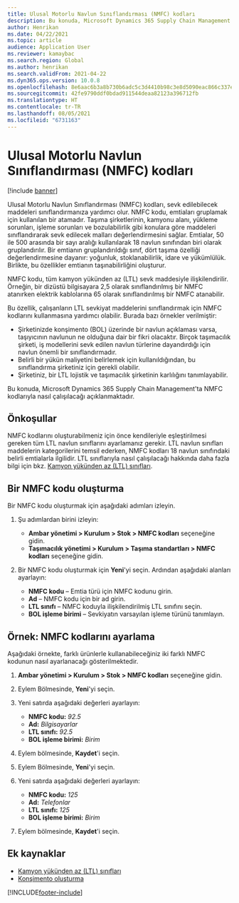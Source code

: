 ```yaml
---
title: Ulusal Motorlu Navlun Sınıflandırması (NMFC) kodları
description: Bu konuda, Microsoft Dynamics 365 Supply Chain Management'ta Ulusal Motorlu Navlun Sınıflandırması (NMFC) kodlarıyla nasıl çalışılacağı açıklanmaktadır
author: Henrikan
ms.date: 04/22/2021
ms.topic: article
audience: Application User
ms.reviewer: kamaybac
ms.search.region: Global
ms.author: henrikan
ms.search.validFrom: 2021-04-22
ms.dyn365.ops.version: 10.0.8
ms.openlocfilehash: 8e6aac6b3a8b730b6adc5c3d4410b98c3e8d5090eac866c337ed1d03409ba765
ms.sourcegitcommit: 42fe9790ddf0bdad911544deaa82123a396712fb
ms.translationtype: HT
ms.contentlocale: tr-TR
ms.lasthandoff: 08/05/2021
ms.locfileid: "6731163"
---
```

# <a name="national-motor-freight-classification-nmfc-codes"></a>Ulusal Motorlu Navlun Sınıflandırması (NMFC) kodları

[!include [banner](../includes/banner.md)]

Ulusal Motorlu Navlun Sınıflandırması (NMFC) kodları, sevk edilebilecek maddeleri sınıflandırmanıza yardımcı olur. NMFC kodu, emtiaları gruplamak için kullanılan bir atamadır. Taşıma şirketlerinin, kamyonu alanı, yükleme sorunları, işleme sorunları ve bozulabilirlik gibi konulara göre maddeleri sınıflandırarak sevk edilecek malları değerlendirmesini sağlar. Emtialar, 50 ile 500 arasında bir sayı aralığı kullanılarak 18 navlun sınıfından biri olarak gruplandırılır. Bir emtianın gruplandırıldığı sınıf, dört taşıma özelliği değerlendirmesine dayanır: yoğunluk, stoklanabilirlik, idare ve yükümlülük. Birlikte, bu özellikler emtianın taşınabilirliğini oluşturur.

NMFC kodu, tüm kamyon yükünden az (LTL) sevk maddesiyle ilişkilendirilir. Örneğin, bir dizüstü bilgisayara 2,5 olarak sınıflandırılmış bir NMFC atanırken elektrik kablolarına 65 olarak sınıflandırılmış bir NMFC atanabilir.

Bu özellik, çalışanların LTL sevkiyat maddelerini sınıflandırmak için NMFC kodlarını kullanmasına yardımcı olabilir. Burada bazı örnekler verilmiştir:

- Şirketinizde konşimento (BOL) üzerinde bir navlun açıklaması varsa, taşıyıcının navlunun ne olduğuna dair bir fikri olacaktır. Birçok taşımacılık şirketi, iş modellerini sevk edilen navlun türlerine dayandırdığı için navlun önemli bir sınıflandırmadır.
- Belirli bir yükün maliyetini belirlemek için kullanıldığından, bu sınıflandırma şirketiniz için gerekli olabilir.
- Şirketiniz, bir LTL lojistik ve taşımacılık şirketinin karlılığını tanımlayabilir.

Bu konuda, Microsoft Dynamics 365 Supply Chain Management'ta NMFC kodlarıyla nasıl çalışılacağı açıklanmaktadır.

## <a name="prerequisites"></a>Önkoşullar

NMFC kodlarını oluşturabilmeniz için önce kendileriyle eşleştirilmesi gereken tüm LTL navlun sınıflarını ayarlamanız gerekir. LTL navlun sınıfları maddelerin kategorilerini temsil ederken, NMFC kodları 18 navlun sınıfındaki belirli emtialarla ilgilidir. LTL sınıflarıyla nasıl çalışılacağı hakkında daha fazla bilgi için bkz. [Kamyon yükünden az (LTL) sınıfları](ltl-class.md).

## <a name="create-an-nmfc-code"></a>Bir NMFC kodu oluşturma

Bir NMFC kodu oluşturmak için aşağıdaki adımları izleyin.

1. Şu adımlardan birini izleyin:

    - **Ambar yönetimi \> Kurulum \> Stok \> NMFC kodları** seçeneğine gidin.
    - **Taşımacılık yönetimi \> Kurulum \> Taşıma standartları \> NMFC kodları** seçeneğine gidin.

1. Bir NMFC kodu oluşturmak için **Yeni**'yi seçin. Ardından aşağıdaki alanları ayarlayın:

    - **NMFC kodu** – Emtia türü için NMFC kodunu girin.
    - **Ad** – NMFC kodu için bir ad girin.
    - **LTL sınıfı** – NMFC koduyla ilişkilendirilmiş LTL sınıfını seçin.
    - **BOL işleme birimi** – Sevkiyatın varsayılan işleme türünü tanımlayın.

## <a name="example-set-up-nmfc-codes"></a>Örnek: NMFC kodlarını ayarlama

Aşağıdaki örnekte, farklı ürünlerle kullanabileceğiniz iki farklı NMFC kodunun nasıl ayarlanacağı gösterilmektedir.

1. **Ambar yönetimi \> Kurulum \> Stok \> NMFC kodları** seçeneğine gidin.
1. Eylem Bölmesinde, **Yeni**'yi seçin.
1. Yeni satırda aşağıdaki değerleri ayarlayın:

    - **NMFC kodu:** *92.5*
    - **Ad:** *Bilgisayarlar*
    - **LTL sınıfı:** *92.5*
    - **BOL işleme birimi:** *Birim*

1. Eylem bölmesinde, **Kaydet**'i seçin.
1. Eylem Bölmesinde, **Yeni**'yi seçin.
1. Yeni satırda aşağıdaki değerleri ayarlayın:

    - **NMFC kodu:** *125*
    - **Ad:** *Telefonlar*
    - **LTL sınıfı:** *125*
    - **BOL işleme birimi:** *Birim*

1. Eylem bölmesinde, **Kaydet**'i seçin.

## <a name="additional-resources"></a>Ek kaynaklar

- [Kamyon yükünden az (LTL) sınıfları](ltl-class.md)
- [Konşimento oluşturma](create-bill-of-lading.md)

[!INCLUDE[footer-include](../../includes/footer-banner.md)]
